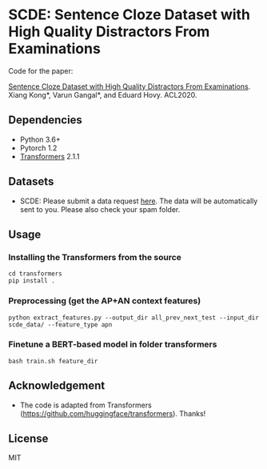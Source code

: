 # SCDE: Sentence Cloze Dataset with High Quality Distractors From Examinations

Code for the paper:

[Sentence Cloze Dataset with High Quality Distractors From Examinations](). Xiang Kong*, Varun Gangal*, and Eduard Hovy. ACL2020.

## Dependencies
* Python 3.6+
* Pytorch 1.2
* [Transformers](https://github.com/huggingface/transformers) 2.1.1

## Datasets
* SCDE:
    Please submit a data request [here](https://vgtomahawk.github.io/sced.html). The data will be automatically sent to you. Please also check your spam folder.

## Usage
### Installing the Transformers from the source
    cd transformers
    pip install .
### Preprocessing (get the AP+AN context features)
    python extract_features.py --output_dir all_prev_next_test --input_dir scde_data/ --feature_type apn
### Finetune a BERT-based model in folder transformers
    bash train.sh feature_dir


## Acknowledgement
* The code is adapted from Transformers (https://github.com/huggingface/transformers). Thanks!

## License
MIT




